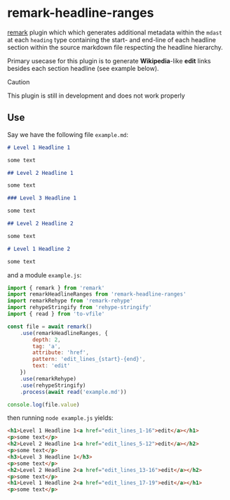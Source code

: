 # remark-headline-ranges

[remark][remark] plugin which which generates additional metadata within the `mdast` at each `heading` type containing the start- and end-line of each headline section within the source markdown file respecting the headline hierarchy.

Primary usecase for this plugin is to generate **Wikipedia**-like **edit** links besides each section headline (see example below).

> [!CAUTION]
> This plugin is still in development and does not work properly

## Use

Say we have the following file `example.md`:

```markdown
# Level 1 Headline 1

some text

## Level 2 Headline 1

some text

### Level 3 Headline 1

some text

## Level 2 Headline 2

some text

# Level 1 Headline 2

some text
```

and a module `example.js`:

```js
import { remark } from 'remark'
import remarkHeadlineRanges from 'remark-headline-ranges'
import remarkRehype from 'remark-rehype'
import rehypeStringify from 'rehype-stringify'
import { read } from 'to-vfile'

const file = await remark()
    .use(remarkHeadlineRanges, {
        depth: 2, 
        tag: 'a', 
        attribute: 'href', 
        pattern: 'edit_lines_{start}-{end}', 
        text: 'edit'
    })
    .use(remarkRehype)
    .use(rehypeStringify)
    .process(await read('example.md'))

console.log(file.value)
```

then running `node example.js` yields:

```html
<h1>Level 1 Headline 1<a href="edit_lines_1-16">edit</a></h1>
<p>some text</p>
<h2>Level 2 Headline 1<a href="edit_lines_5-12">edit</a></h2>
<p>some text</p>
<h3>Level 3 Headline 1</h3>
<p>some text</p>
<h2>Level 2 Headline 2<a href="edit_lines_13-16">edit</a></h2>
<p>some text</p>
<h1>Level 1 Headline 2<a href="edit_lines_17-19">edit</a></h1>
<p>some text</p>
```

[remark]: https://github.com/remarkjs/remark

